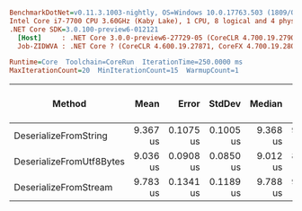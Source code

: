 ``` ini

BenchmarkDotNet=v0.11.3.1003-nightly, OS=Windows 10.0.17763.503 (1809/October2018Update/Redstone5)
Intel Core i7-7700 CPU 3.60GHz (Kaby Lake), 1 CPU, 8 logical and 4 physical cores
.NET Core SDK=3.0.100-preview6-012121
  [Host]     : .NET Core 3.0.0-preview6-27729-05 (CoreCLR 4.700.19.27901, CoreFX 4.700.19.27903), 64bit RyuJIT
  Job-ZIDWVA : .NET Core ? (CoreCLR 4.600.19.27871, CoreFX 4.700.19.28001), 64bit RyuJIT

Runtime=Core  Toolchain=CoreRun  IterationTime=250.0000 ms  
MaxIterationCount=20  MinIterationCount=15  WarmupCount=1  

```
|                   Method |     Mean |     Error |    StdDev |   Median |      Min |       Max | Gen 0/1k Op | Gen 1/1k Op | Gen 2/1k Op | Allocated Memory/Op |
|------------------------- |---------:|----------:|----------:|---------:|---------:|----------:|------------:|------------:|------------:|--------------------:|
|    DeserializeFromString | 9.367 us | 0.1075 us | 0.1005 us | 9.368 us | 9.166 us |  9.521 us |      0.1473 |           - |           - |               704 B |
| DeserializeFromUtf8Bytes | 9.036 us | 0.0908 us | 0.0850 us | 9.012 us | 8.923 us |  9.218 us |      0.1113 |           - |           - |               472 B |
|    DeserializeFromStream | 9.783 us | 0.1341 us | 0.1189 us | 9.788 us | 9.610 us | 10.036 us |      0.1969 |           - |           - |               864 B |
